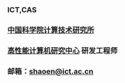 

### ICT,CAS  
### [中国科学院计算技术研究所](http://www.ict.ac.cn/)  
### [高性能计算机研究中心](http://www.ncic.ac.cn/index.php)  研发工程师

### 邮箱：shaoen@ict.ac.cn 
